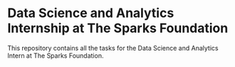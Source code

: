 # Data Science and Analytics Internship at The Sparks Foundation
This repository contains all the tasks for the Data Science and Analytics Intern at The Sparks Foundation.
